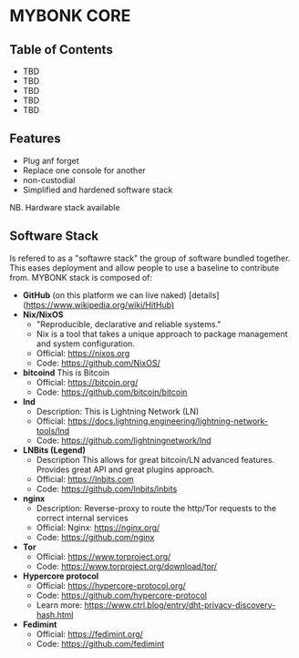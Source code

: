 # MYBONK CORE


## Table of Contents

  - TBD
  - TBD
  -   TBD
  -   TBD
  - TBD

## Features

* Plug anf forget
* Replace one console for another
* non-custodial
* Simplified and hardened software stack

NB. Hardware stack available

## Software Stack

Is refered to as a "softawre stack" the group of software bundled together. This eases deployment and allow people to use a baseline to contribute from.
MYBONK stack is composed of:

- **GitHub** (on this platform we can live naked) [details](<https://www.wikipedia.org/wiki/HitHub)>
- **Nix/NixOS**
  - "Reproducible, declarative and reliable systems."
  - Nix is a tool that takes a unique approach to package management and system configuration.
  - Official: https://nixos.org
  - Code: https://github.com/NixOS/
- **bitcoind**
This is Bitcoin
  - Official: https://bitcoin.org/
  - Code: https://github.com/bitcoin/bitcoin
- **lnd**
  - Description: This is Lightning Network (LN)
  - Official:  https://docs.lightning.engineering/lightning-network-tools/lnd
  - Code: https://github.com/lightningnetwork/lnd
- **LNBits (Legend)**
  - Description This allows for great bitcoin/LN advanced features. Provides great API and great plugins approach.
  - Official: https://lnbits.com
  - Code: https://github.com/lnbits/lnbits
- **nginx**
  - Description: Reverse-proxy to route the http/Tor requests to the correct internal services
  - Official: Nginx: https://nginx.org/
  - Code: https://github.com/nginx
- **Tor**
  - Official: https://www.torproject.org/
  - Code: https://www.torproject.org/download/tor/
- **Hypercore protocol**
  - Official: https://hypercore-protocol.org/
  - Code: https://github.com/hypercore-protocol
  - Learn more: https://www.ctrl.blog/entry/dht-privacy-discovery-hash.html
- **Fedimint**
  - Official: https://fedimint.org/ 
  - Code: https://github.com/fedimint

